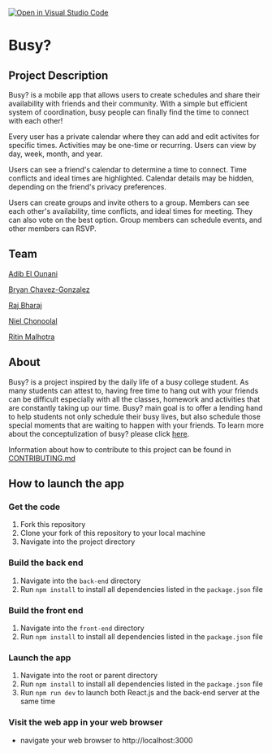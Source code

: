 [![Open in Visual Studio Code](https://classroom.github.com/assets/open-in-vscode-c66648af7eb3fe8bc4f294546bfd86ef473780cde1dea487d3c4ff354943c9ae.svg)](https://classroom.github.com/online_ide?assignment_repo_id=8737523&assignment_repo_type=AssignmentRepo)
# Busy?

## Project Description

Busy? is a mobile app that allows users to create schedules and share their availability with friends and their community. With a simple but efficient system of coordination, busy people can finally find the time to connect with each other!

Every user has a private calendar where they can add and edit activites for specific times. Activities may be one-time or recurring. Users can view by day, week, month, and year.

Users can see a friend's calendar to determine a time to connect. Time conflicts and ideal times are highlighted. Calendar details may be hidden, depending on the friend's privacy preferences.

Users can create groups and invite others to a group. Members can see each other's availability, time conflicts, and ideal times for meeting. They can also vote on the best option. Group members can schedule events, and other members can RSVP.

## Team

[Adib El Ounani](https://github.com/wananiadib)

[Bryan Chavez-Gonzalez](https://github.com/bcg325)

[Raj Bharaj](https://github.com/rajanbharaj)

[Niel Chonoolal](https://github.com/nielnyu)

[Ritin Malhotra](https://github.com/ritindev)

## About

Busy? is a project inspired by the daily life of a busy college student. As many students can attest to, having free time to hang out with your friends can be difficult especially with all the classes, homework and activities that are constantly taking up our time. Busy? main goal is to offer a lending hand to help students not only schedule their busy lives, but also schedule those special moments that are waiting to happen with your friends. To learn more about the conceptulization of busy? please click [here](https://github.com/agiledev-students-fall2022/project-proposal-codingbuds/blob/main/README.md). 

Information about how to contribute to this project can be found in [CONTRIBUTING.md](./CONTRIBUTING.md)


## How to launch the app

### Get the code

1. Fork this repository
2. Clone your fork of this repository to your local machine
3. Navigate into the project directory

### Build the back end

1. Navigate into the `back-end` directory
2. Run `npm install` to install all dependencies listed in the `package.json` file

### Build the front end

1. Navigate into the `front-end` directory
2. Run `npm install` to install all dependencies listed in the `package.json` file

### Launch the app

1. Navigate into the root or parent directory
2. Run `npm install` to install all dependencies listed in the `package.json` file
3. Run `npm run dev` to launch both React.js and the back-end server at the same time

### Visit the web app in your web browser

- navigate your web browser to http://localhost:3000

